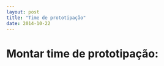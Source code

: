 ```yaml
---
layout: post
title: "Time de prototipação"
date: 2014-10-22
---
```


# Montar time de prototipação:

